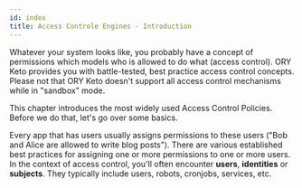 ```yaml
---
id: index
title: Access Controle Engines - Introduction
---
```


Whatever your system looks like, you probably have a concept of permissions
which models who is allowed to do what (access control). ORY Keto provides you
with battle-tested, best practice access control concepts. Please not that ORY
Keto doesn't support all access control mechanisms while in "sandbox" mode.

This chapter introduces the most widely used Access Control Policies. Before we
do that, let's go over some basics.

Every app that has users usually assigns permissions to these users ("Bob and
Alice are allowed to write blog posts"). There are various established best
practices for assigning one or more permissions to one or more users. In the
context of access control, you'll often encounter **users**, **identities** or
**subjects**. They typically include users, robots, cronjobs, services, etc.
